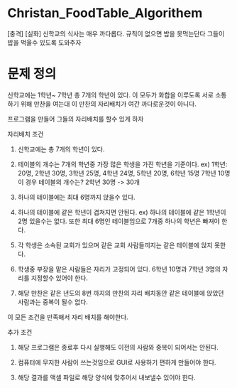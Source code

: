 # Christan_FoodTable_Algorithem
[충격] [실화] 신학교의 식사는 매우 까다롭다. 규칙이 없으면 밥을 못먹는단다 그들이 밥을 먹울수 있도록 도와주자

# 문제 정의
신학교에는 1학년~ 7학년 총 7개의 학년이 있다. 이 모두가 화합을 이루도록 서로 소통하기 위해 만찬을 여는대 이 만찬의 자리배치가 여간 까다로운것이 아니다.

프로그램을 만들어 그들의 자리배치를 할수 있게 하자

자리배치 조건
1. 신학교에는 총 7개의 학년이 있다.

2. 테이블의 개수는 7개의 학년중 가장 많은 학생을 가진 학년을 기준이다.
ex) 1학년: 20명, 2학년 30명, 3학년 25명, 4학년 24명, 5학년 20명, 6학년 15명 7학년 10명
이 경우 테이블의 개수는? 2학년 30명 -> 30개

3. 하나의 테이블에는 최대 6명까지 앉을수 있다.

4. 하나의 테이블에 같은 학년이 겹쳐지면 안된다. 
ex) 하나의 테이블에 같은 1학년이 2명 있을수는 없다.
또한 최대 6명인 테이블임으로 7개중 하나의 학년은 빠져야 한다.

5. 각 학생은 소속된 교회가 있으며 같은 교회 사람들끼지는 같은 테이블에 앉지 못한다.

6. 학생중 부장을 맡은 사람들은 자리가 고정되어 있다. 6학년 10명과 7학년 3명의 자리를 지정할수 있어야 한다.

7. 해당 만찬은 같은 년도의 8번 까지의 만찬의 자리 배치동안 같은 테이블에 앉았던 사람과는 중복이 될수 없다.

이 모든 조건을 만족해서 자리 배치를 해야한다. 

추가 조건 
1. 해당 프로그램은 종료후 다시 실행해도 이전의 사람와 중복이 되어서는 안된다.

2. 컴퓨터에 무지한 사람이 쓰는것임으로 GUI로 사용하기 편하게 만들어야 한다.

3. 해당 결과를 액셀 파일로 해당 양식에 맞추어서 내보낼수 있어야 한다.
